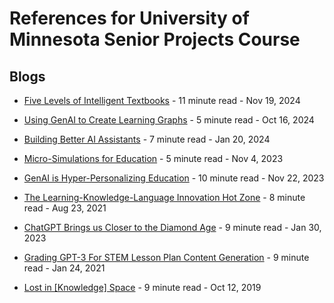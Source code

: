 # References for University of Minnesota Senior Projects Course

## Blogs

* [Five Levels of Intelligent Textbooks](https://dmccreary.medium.com/five-levels-of-intelligent-textbooks-b81a4c1525a0) - 11 minute read - Nov 19, 2024

* [Using GenAI to Create Learning Graphs](https://dmccreary.medium.com/using-genai-to-create-learning-graphs-fbfe8bcf1eb1) - 5 minute read - Oct 16, 2024

* [Building Better AI Assistants](https://dmccreary.medium.com/building-better-ai-assistants-9fcfe6c6f769) - 7 minute read - Jan 20, 2024

* [Micro-Simulations for Education](https://dmccreary.medium.com/micro-simulations-for-education-6989eae8d85d) - 5 minute read - Nov 4, 2023

* [GenAI is Hyper-Personalizing Education](https://medium.com/the-modern-scientist/genai-is-hyper-personalizing-education-e28019027944) - 10 minute read - Nov 22, 2023

* [The Learning-Knowledge-Language Innovation Hot Zone](https://dmccreary.medium.com/the-learning-knowledge-language-innovation-hot-zone-1a7d2b471889) - 8 minute read - Aug 23, 2021

* [ChatGPT Brings us Closer to the Diamond Age](https://dmccreary.medium.com/chatgpt-brings-us-closer-to-the-diamond-age-b1469bee4949) - 9 minute read - Jan 30, 2023

* [Grading GPT-3 For STEM Lesson Plan Content Generation](https://medium.com/towards-data-science/grading-gpt-3-for-stem-lesson-plan-content-generation-c8d9d1f59806) - 9 minute read - Jan 24, 2021

* [Lost in [Knowledge] Space](https://dmccreary.medium.com/lost-in-knowledge-space-14be123ea083) - 9 minute read - Oct 12, 2019
